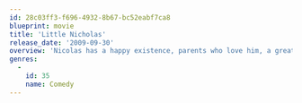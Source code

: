 ```yaml
---
id: 28c03ff3-f696-4932-8b67-bc52eabf7ca8
blueprint: movie
title: 'Little Nicholas'
release_date: '2009-09-30'
overview: 'Nicolas has a happy existence, parents who love him, a great group of friends with whom he has great fun, and all he wants is that nothing to changes... However, one day, he overhears a conversation that leads him to believe that his life might change forever, his mother is pregnant!. He panics and envisions the worst: soon a little brother will...'
genres:
  -
    id: 35
    name: Comedy
---
```

